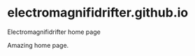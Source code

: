 # electromagnifidrifter.github.io
Electromagnifidrifter home page

Amazing home page.  














  









